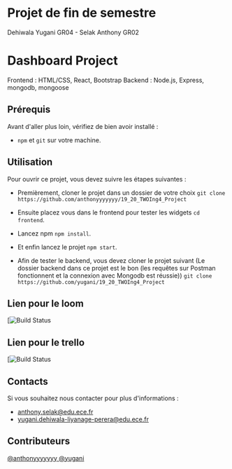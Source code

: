 # Projet de fin de semestre

Dehiwala Yugani GR04 - Selak Anthony GR02

# Dashboard Project
Frontend : HTML/CSS, React, Bootstrap
Backend : Node.js, Express, mongodb, mongoose

## Prérequis  
Avant d'aller plus loin, vérifiez de bien avoir installé :
  
* `npm` et `git` sur votre machine.  

## Utilisation

Pour ouvrir ce projet, vous devez suivre les étapes suivantes :  
  
* Premièrement, cloner le projet dans un dossier de votre choix
```git clone https://github.com/anthonyyyyyyy/19_20_TWOIng4_Project```

* Ensuite placez vous dans le frontend pour tester les widgets 
```cd frontend```.

* Lancez npm 
```npm install```.

*  Et enfin lancez le projet
```npm start```.

* Afin de tester le backend, vous devez cloner le projet suivant (Le dossier backend dans ce projet est le bon (les requêtes sur Postman fonctionnent et la connexion avec Mongodb est réussie))
```git clone https://github.com/yugani/19_20_TWOIng4_Project```

## Lien pour le loom

[![Build Status](https://www.loom.com/share/eb80cf9ddcdd49a7b69a3ad0e6cee42f)

## Lien pour le trello

[![Build Status](https://trello.com/b/HuykpO4k/projet-web-p1)

## Contacts  
Si vous souhaitez nous contacter pour plus d'informations :
 * anthony.selak@edu.ece.fr
 * yugani.dehiwala-liyanage-perera@edu.ece.fr

## Contributeurs
[ @anthonyyyyyyy ](https://github.com/anthonyyyyyyy)
[ @yugani ](https://github.com/yugani)




